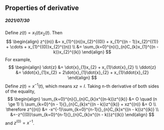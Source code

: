 ## Properties of derivative

##### 2021/07/30

Define $z(t)=x_{1}(t)x_{2}(t)$. Then
$$
\begin{align}
z^{(n)} &= x_{1}^{(n)}x_{2}^{(0)} + x_{1}^{(n - 1)}x_{2}^{(1)} + \cdots + x_{1}^{(0)}x_{2}^{(n)} \\
&= \sum_{k=0}^{n}{}_{n}C_{k}x_{1}^{(n - k)}x_{2}^{(k)}
\end{align}
$$
For example,
$$
\begin{align}
\dot{z} &= \dot{x}_{1}x_{2} + x_{1}\dot{x}_{2} \\
\ddot{z} &= \ddot{x}_{1}x_{2} + 2\dot{x}_{1}\dot{x}_{2} + x_{1}\ddot{x}_{2}
\end{align}
$$
Define $z(t)=x^{-1}(t)$, which means $xz=I$. Taking n-th derivative of both sides of the equality,
$$
\begin{align}
\sum_{k=0}^{n}{}_{n}C_{k}x^{(n-k)}z^{(k)} &= O \quad (n \ge 1) \\
\sum_{k=0}^{n - 1}{}_{n}C_{k}x^{(n - k)}z^{(k)} + xz^{(n)} &= O \\
\therefore z^{(n)} &= -x^{-1}\sum_{k=0}^{n-1}{}_{n}C_{k}x^{(n - k)}z^{(k)} \\
&=-z^{(0)}\sum_{k=0}^{n-1}{}_{n}C_{k}x^{(n - k)}z^{(k)}
\end{align}
$$
and $z^{(0)}=x^{-1}$.